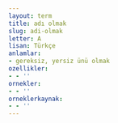 ```yaml
---
layout: term
title: adı olmak
slug: adi-olmak
letter: A
lisan: Türkçe
anlamlar:
- gereksiz, yersiz ünü olmak
ozellikler:
- - ''
ornekler:
- - ''
orneklerkaynak:
- - ''
---
```

